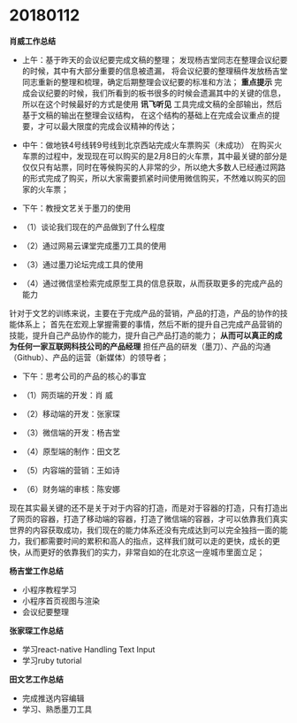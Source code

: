 # 20180112

**肖威工作总结**

- 上午：基于昨天的会议纪要完成文稿的整理；
发现杨吉堂同志在整理会议纪要的时候，其中有大部分重要的信息被遗漏，
将会议纪要的整理稿件发放杨吉堂同志重新的整理和梳理，确定后期整理会议纪要的标准和方法；
**重点提示**
完成会议纪要的时候，我们所看到的板书很多的时候会遗漏其中的关键的信息，
所以在这个时候最好的方式是使用 **讯飞听见** 工具完成文稿的全部输出，然后基于文稿的输出在整理会议结构，
在这个结构的基础上在完成会议重点的提要，才可以最大限度的完成会议精神的传达；

- 中午：做地铁4号线转9号线到北京西站完成火车票购买（未成功）
在购买火车票的过程中，发现现在可以购买的是2月8日的火车票，其中最关键的部分是仅仅只有站票，同时在等候购买的人非常的少，所以绝大多数人已经通过网路的形式完成了购买，所以大家需要抓紧时间使用微信购买，不然难以购买的回家的火车票；

- 下午：教授文艺关于墨刀的使用
- （1）谈论我们现在的产品做到了什么程度
- （2）通过网易云课堂完成墨刀工具的使用
- （3）通过墨刀论坛完成工具的使用
- （4）通过微信坚检索完成原型工具的信息获取，从而获取更多的完成产品的能力

针对于文艺的训练来说，主要在于完成产品的营销，产品的打造，产品的协作的技能体系上；
首先在宏观上掌握需要的事情，然后不断的提升自己完成产品营销的技能，提升自己产品协作的能力，提升自己产品打造的能力；
**从而可以真正的成为任何一家互联网科技公司的产品经理**
担任产品的研发（墨刀）、产品的沟通（Github）、产品的运营（新媒体）的领导者；

- 下午：思考公司的产品的核心的事宜

- （1）网页端的开发：肖  威
- （2）移动端的开发：张家琛
- （3）微信端的开发：杨吉堂
- （4）原型端的制作：田文艺
- （5）内容端的营销：王如诗
- （6）财务端的审核：陈安娜

现在其实最关键的还不是关于对于内容的打造，而是对于容器的打造，只有打造出了网页的容器，打造了移动端的容器，打造了微信端的容器，才可以依靠我们真实世界的内容获取成功，我们现在的能力体系还没有完成达到可以完全独挡一面的能力，我们都需要时间的累积和高人的指点，这样我们就可以走的更快，成长的更快，从而更好的依靠我们的实力，非常自如的在北京这一座城市里面立足；

**杨吉堂工作总结**
- 小程序教程学习
- 小程序首页视图与渲染
- 会议纪要整理

**张家琛工作总结**
- 学习react-native
  Handling Text Input
- 学习ruby tutorial

**田文艺工作总结**
 - 完成推送内容编辑
 - 学习、熟悉墨刀工具

